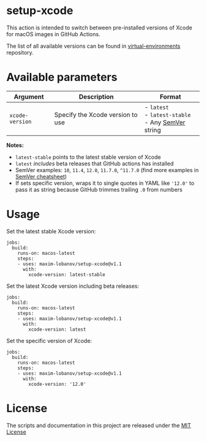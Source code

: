 # setup-xcode
This action is intended to switch between pre-installed versions of Xcode for macOS images in GitHub Actions.  

The list of all available versions can be found in [virtual-environments](https://github.com/actions/virtual-environments/blob/master/images/macos/macos-10.15-Readme.md#xcode) repository.

# Available parameters
| Argument                | Description              | Format    |
|-------------------------|--------------------------|--------------------|
| `xcode-version`           | Specify the Xcode version to use | - `latest`<br> - `latest-stable`<br> - Any [SemVer](https://semver.org/) string |

**Notes:**
- `latest-stable` points to the latest stable version of Xcode
- `latest` *includes* beta releases that GitHub actions has installed
- SemVer examples: `10`, `11.4`, `12.0`, `11.7.0`, `^11.7.0` (find more examples in [SemVer cheatsheet](https://devhints.io/semver))
- If sets specific version, wraps it to single quotes in YAML like `'12.0'` to pass it as string because GitHub trimmes trailing `.0` from numbers

# Usage
Set the latest stable Xcode version:
```
jobs:
  build:
    runs-on: macos-latest
    steps:
    - uses: maxim-lobanov/setup-xcode@v1.1
      with:
        xcode-version: latest-stable
```

Set the latest Xcode version including beta releases:
```
jobs:
  build:
    runs-on: macos-latest
    steps:
    - uses: maxim-lobanov/setup-xcode@v1.1
      with:
        xcode-version: latest
```

Set the specific version of Xcode:
```
jobs:
  build:
    runs-on: macos-latest
    steps:
    - uses: maxim-lobanov/setup-xcode@v1.1
      with:
        xcode-version: '12.0'
```
# License
The scripts and documentation in this project are released under the [MIT License](LICENSE)
